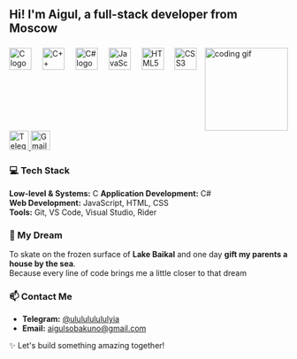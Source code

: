<h2 align="left">Hi! I'm Aigul, a full-stack developer from Moscow </h2>

###

<img align="right" height="150" src="https://i.imgflip.com/65efzo.gif" alt="coding gif" />

###

<div align="left">
  <img src="https://cdn.jsdelivr.net/gh/devicons/devicon/icons/c/c-original.svg" height="40" alt="C logo" />
  <img width="12" />
  <img src="https://cdn.jsdelivr.net/gh/devicons/devicon/icons/cplusplus/cplusplus-original.svg" height="40" alt="C++ logo" />
  <img width="12" />
  <img src="https://cdn.jsdelivr.net/gh/devicons/devicon/icons/csharp/csharp-original.svg" height="40" alt="C# logo" />
  <img width="12" />
  <img src="https://cdn.jsdelivr.net/gh/devicons/devicon/icons/javascript/javascript-original.svg" height="40" alt="JavaScript logo" />
  <img width="12" />
  <img src="https://cdn.jsdelivr.net/gh/devicons/devicon/icons/html5/html5-original.svg" height="40" alt="HTML5 logo" />
  <img width="12" />
  <img src="https://cdn.jsdelivr.net/gh/devicons/devicon/icons/css3/css3-original.svg" height="40" alt="CSS3 logo" />
</div>

###

<br clear="both">

<div align="left">
  <a href="https://t.me/ululululululyia" target="_blank">
    <img src="https://img.shields.io/static/v1?message=Telegram&logo=telegram&label=&color=26A5E4&logoColor=white&style=for-the-badge" height="35" alt="Telegram link" />
  </a>
  <a href="mailto:aigulsobakuno@gmail.com" target="_blank">
    <img src="https://img.shields.io/static/v1?message=Email&logo=gmail&label=&color=D14836&logoColor=white&style=for-the-badge" height="35" alt="Gmail link" />
  </a>
</div>

###

### 💻 Tech Stack

**Low-level & Systems:** C 
**Application Development:** C#  
**Web Development:** JavaScript, HTML, CSS  
**Tools:** Git, VS Code, Visual Studio, Rider  

###

### 🌟 My Dream

To skate on the frozen surface of **Lake Baikal** and one day **gift my parents a house by the sea**.  
Because every line of code brings me a little closer to that dream

###

### 📫 Contact Me

- **Telegram:** [@ululululululyia](https://t.me/ululululululyia)  
- **Email:** [aigulsobakuno@gmail.com](mailto:aigulsobakuno@gmail.com)  

<p align="left">✨ Let's build something amazing together!</p>
